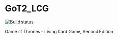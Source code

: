 # GoT2_LCG

[![Build status](https://ci.appveyor.com/api/projects/status/99na3k63wsowwpkg/branch/master?svg=true)](https://ci.appveyor.com/project/iburkov/got2-lcg/branch/master)

Game of Thrones - Living Card Game, Second Edition
